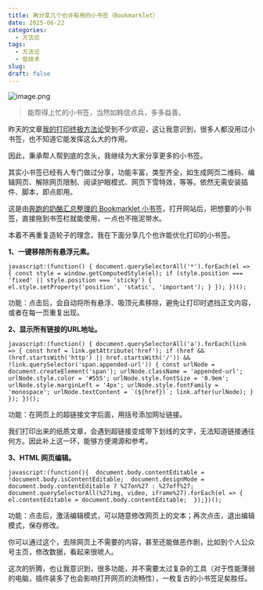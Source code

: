```yaml
---
title: 再分享几个也许有用的小书签（Bookmarklet）
date: 2025-06-22
categories:
  - 方法论
tags:
  - 方法论
  - 低技术
slug: 
draft: false
---
```

![image.png](https://img.liangmouyin.com/2025/07/20b10e9b8dea3d417c5ef1dc127658c4.png)

> 能帮得上忙的小书签，当然如韩信点兵，多多益善。

昨天的文章[我的打印终极方法论](https://mp.weixin.qq.com/s/7zqhldAirvLqeaAYTSBHjA)受到不少欢迎，这让我意识到，很多人都没用过小书签，也不知道它能发挥这么大的作用。

因此，秉承帮人帮到底的念头，我继续为大家分享更多的小书签。

其实小书签已经有人专门做过分享，功能丰富，类型齐全，如生成网页二维码、编辑网页、解除网页限制、阅读护眼模式、网页下雪特效，等等。依然无需安装插件、脚本，即点即用。

这是由[奔跑的奶酪汇总整理的 Bookmarklet 小书签](https://www.runningcheese.com/RunningCheese_Bookmarklets.html)，打开网站后，把想要的小书签，直接拖到书签栏就能使用，一点也不拖泥带水。

本着不再重复造轮子的理念，我在下面分享几个也许能优化打印的小书签。

**1、一键移除所有悬浮元素。**

```
javascript:(function() { document.querySelectorAll('*').forEach(el => { const style = window.getComputedStyle(el); if (style.position === 'fixed' || style.position === 'sticky') { el.style.setProperty('position', 'static', 'important'); } }); })();
```

功能：点击后，会自动将所有悬浮、吸顶元素移除，避免让打印时遮挡正文内容，或者在每一页重复出现。

**2、显示所有链接的URL地址。**

```
javascript:(function() { document.querySelectorAll('a').forEach(link => { const href = link.getAttribute('href'); if (href && (href.startsWith('http') || href.startsWith('/')) && !link.querySelector('span.appended-url')) { const urlNode = document.createElement('span'); urlNode.className = 'appended-url'; urlNode.style.color = '#555'; urlNode.style.fontSize = '0.9em'; urlNode.style.marginLeft = '4px'; urlNode.style.fontFamily = 'monospace'; urlNode.textContent = `(${href})`; link.after(urlNode); } }); })();
```

功能：在网页上的超链接文字后面，用括号添加网址链接。

我们打印出来的纸质文章，会遇到超链接变成带下划线的文字，无法知道链接通往何方。因此补上这一环，能够方便溯源和参考。

**3、HTML 网页编辑。**

```
javascript:(function(){  document.body.contentEditable = !document.body.isContentEditable;  document.designMode = document.body.contentEditable ? %27on%27 : %27off%27;  document.querySelectorAll(%27img, video, iframe%27).forEach(el => {    el.contentEditable = document.body.contentEditable;  });})();
```

功能：点击后，激活编辑模式，可以随意修改网页上的文本；再次点击，退出编辑模式，保存修改。

你可以通过这个，去除网页上不需要的内容，甚至还能做恶作剧，比如到个人公众号主页，修改数据，看起来很唬人。

这次的折腾，也让我意识到，很多功能，并不需要太过复杂的工具（对于性能薄弱的电脑，插件装多了也会影响打开网页的流畅性），一枚复古的小书签足矣胜任。